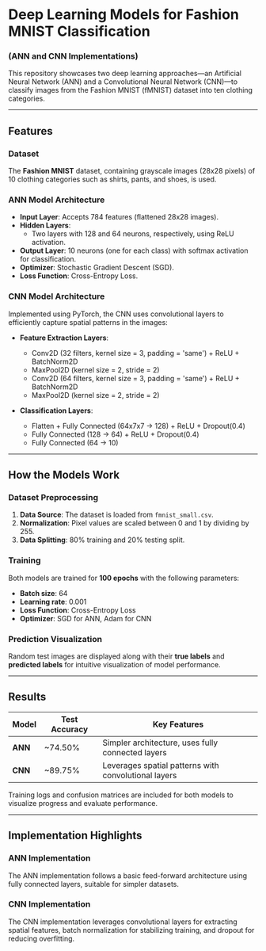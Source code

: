 # Deep Learning Models for Fashion MNIST Classification  
### (ANN and CNN Implementations)

This repository showcases two deep learning approaches—an Artificial Neural Network (ANN) and a Convolutional Neural Network (CNN)—to classify images from the Fashion MNIST (fMNIST) dataset into ten clothing categories.

---

## Features
### Dataset  
The **Fashion MNIST** dataset, containing grayscale images (28x28 pixels) of 10 clothing categories such as shirts, pants, and shoes, is used.  

### ANN Model Architecture
- **Input Layer**: Accepts 784 features (flattened 28x28 images).
- **Hidden Layers**:  
  - Two layers with 128 and 64 neurons, respectively, using ReLU activation.  
- **Output Layer**: 10 neurons (one for each class) with softmax activation for classification.
- **Optimizer**: Stochastic Gradient Descent (SGD).  
- **Loss Function**: Cross-Entropy Loss.

### CNN Model Architecture  
Implemented using PyTorch, the CNN uses convolutional layers to efficiently capture spatial patterns in the images:  

- **Feature Extraction Layers**:  
  - Conv2D (32 filters, kernel size = 3, padding = 'same') + ReLU + BatchNorm2D  
  - MaxPool2D (kernel size = 2, stride = 2)  
  - Conv2D (64 filters, kernel size = 3, padding = 'same') + ReLU + BatchNorm2D  
  - MaxPool2D (kernel size = 2, stride = 2)  

- **Classification Layers**:  
  - Flatten + Fully Connected (64x7x7 → 128) + ReLU + Dropout(0.4)  
  - Fully Connected (128 → 64) + ReLU + Dropout(0.4)  
  - Fully Connected (64 → 10)  

---

## How the Models Work

### Dataset Preprocessing
1. **Data Source**: The dataset is loaded from `fmnist_small.csv`.  
2. **Normalization**: Pixel values are scaled between 0 and 1 by dividing by 255.  
3. **Data Splitting**: 80% training and 20% testing split.

### Training
Both models are trained for **100 epochs** with the following parameters:  
- **Batch size**: 64  
- **Learning rate**: 0.001  
- **Loss Function**: Cross-Entropy Loss  
- **Optimizer**: SGD for ANN, Adam for CNN  

### Prediction Visualization
Random test images are displayed along with their **true labels** and **predicted labels** for intuitive visualization of model performance.

---

## Results  

| Model | Test Accuracy | Key Features |  
|-------|---------------|--------------|  
| **ANN** | ~74.50% | Simpler architecture, uses fully connected layers |  
| **CNN** | ~89.75% | Leverages spatial patterns with convolutional layers |  

Training logs and confusion matrices are included for both models to visualize progress and evaluate performance.

---

## Implementation Highlights

### ANN Implementation  
The ANN implementation follows a basic feed-forward architecture using fully connected layers, suitable for simpler datasets.  

### CNN Implementation  
The CNN implementation leverages convolutional layers for extracting spatial features, batch normalization for stabilizing training, and dropout for reducing overfitting.  

